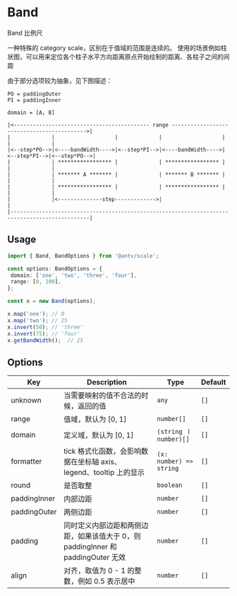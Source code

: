 # Band

Band 比例尺

一种特殊的 category scale，区别在于值域的范围是连续的。
使用的场景例如柱状图，可以用来定位各个柱子水平方向距离原点开始绘制的距离、各柱子之间的间距

由于部分选项较为抽象，见下图描述：

```plain
PO = paddingOuter
PI = paddingInner

domain = [A, B]

|<------------------------------------------- range ------------------------------------------->|
|             |                   |             |                   |             |             |
|<--step*PO-->|<----bandWidth---->|<--step*PI-->|<----bandWidth---->|<--step*PI-->|<--step*PO-->|
|             | ***************** |             | ***************** |             |             |
|             | ******* A ******* |             | ******* B ******* |             |             |
|             | ***************** |             | ***************** |             |             |
|             |<--------------step------------->|                                               |
|-----------------------------------------------------------------------------------------------|
```

## Usage

```ts
import { Band, BandOptions } from '@antv/scale';

const options: BandOptions = {
 domain: ['one', 'two', 'three', 'four'],
 range: [0, 100],
};

const x = new Band(options);

x.map('one'); // 0
x.map('two'); // 25
x.invert(50); // 'three'
x.invert(75); // 'four'
x.getBandWidth();  // 25
```

## Options
| Key | Description | Type | Default|
| ----| ----------- | -----| -------|
| unknown | 当需要映射的值不合法的时候，返回的值 | <code>any</code> | `[]` |
| range | 值域，默认为 [0, 1] | <code>number[]</code> | `[]` |
| domain | 定义域，默认为 [0, 1] | <code>(string 丨 number)[]</code> | `[]` |
| formatter | tick 格式化函数，会影响数据在坐标轴 axis、legend、tooltip 上的显示 | <code>(x: number) => string</code> | `[]` |
| round | 是否取整 | <code>boolean</code> | `[]` |
| paddingInner | 内部边距 | <code>number</code> | `[]` |
| paddingOuter | 两侧边距 | <code>number</code> | `[]` |
| padding | 同时定义内部边距和两侧边距，如果该值大于 0，则 paddingInner 和 paddingOuter 无效 | <code>number</code> | `[]` |
| align | 对齐，取值为 0 - 1 的整数，例如 0.5 表示居中 | <code>number</code> | `[]` |